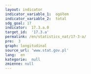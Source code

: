 ```yaml
---
layout: indicator
indicator_variable_1:  ogółem
indicator_variable_2:  total
sdg_goal: 17
indicator:  17.3.a.0
target_id:  '17.3.a'
permalink: /en/statistics_nat/17-3-a/
pre:  3
graph: longitudinal
source_url: 'www.stat.gov.pl'
lang:  en
kategorie:  null
zmienne: null
---
```

